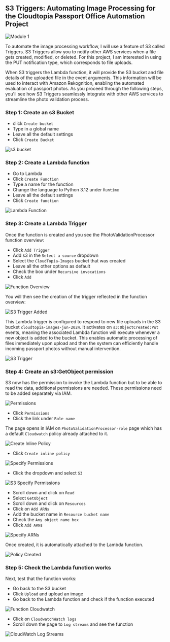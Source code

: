 ## S3 Triggers: Automating Image Processing for the Cloudtopia Passport Office Automation Project

![Module 1](/assets/ct-lambda.png)

To automate the image processing workflow, I will use a feature of S3 called Triggers. S3 Triggers allow you to notify other AWS services when a file gets created, modified, or deleted. For this project, I am interested in using the PUT notification type, which corresponds to file uploads.

When S3 triggers the Lambda function, it will provide the S3 bucket and file details of the uploaded file in the event arguments. This information will be used to interact with Amazon Rekognition, enabling the automated evaluation of passport photos. As you proceed through the following steps, you'll see how S3 Triggers seamlessly integrate with other AWS services to streamline the photo validation process.

### Step 1: Create an s3 Bucket 

* click `Create bucket`
* Type in a global name
* Leave all the default settings
* Click `Create Bucket`

![s3 bucket](/assets/s3-bucket.png)

### Step 2: Create a Lambda function

* Go to Lambda 
* Click `Create Function`
* Type a name for the function
* Change the language to Python 3.12 under `Runtime`
* Leave all the default settings
* Click `Create function`

![Lambda Function](/assets/lambda-function.png)

### Step 3: Create a Lambda Trigger

Once the function is created and you see the PhotoValidationProcessor function overview:

* Click `Add Trigger`
* Add s3 in the `Select a source` dropdown
* Select the `CloudTopia-Images` bucket that was created
* Leave all the other options as default
* Check the box under `Recursive invocations`
* Click `Add`

![Function Overview](/assets/PhotoValidtionProcessor-function.png)

You will then see the creation of the trigger reflected in the function overview:

![S3 Trigger Added](/assets/function-s3-added.png)

This Lambda trigger is configured to respond to new file uploads in the S3 bucket `cloudtopia-images-jun-2024`. It activates on `s3:ObjectCreated:Put` events, meaning the associated Lambda function will execute whenever a new object is added to the bucket. This enables automatic processing of files immediately upon upload and then the system can efficiently handle incoming passport photos without manual intervention.

![S3 Trigger](/assets/Triggers-s3.png)

### Step 4: Create an s3:GetObject permission

S3 now has the permission to invoke the Lambda function but to be able to read the data, additional permissions are needed. These permissions need to be added separately via IAM. 

![Permissions](/assets/permissions.png)

* Click `Permissions`
* Click the link under `Role name`

The page opens in IAM on `PhotoValidationProcessor-role` page which has a default `Cloudwatch` policy already attached to it. 

![Create Inline Policy](/assets/inline-policy.png)

* Click `Create inline policy`

![Specify Permissions](/assets/specify-permissions.png)

* Click the dropdown and select `S3`

![S3 Specify Permissions](/assets/s3-specify.png)

* Scroll down and click on `Read`
* Select `GetObject`
* Scroll down and click on `Resources`
* Click on `Add ARNs`
* Add the bucket name in `Resource bucket name`
* Check the `Any object name box`
* Click `Add ARNs`

![Specify ARNs](/assets/specify-arn.png)

Once created, it is automatically attached to the Lambda function. 

![Policy Created](/assets/policy-created.png)

### Step 5: Check the Lambda function works

Next, test that the function works:

* Go back to the S3 bucket
* Click `Upload` and upload an image
* Go back to the Lambda function and check if the function executed

![Function Cloudwatch](/assets/function-cw.png)

* Click on `CloudwatchWatch logs`
* Scroll down the page to `Log streams` and see the function

![CloudWatch Log Streams](/assets/cw-logs.png)







